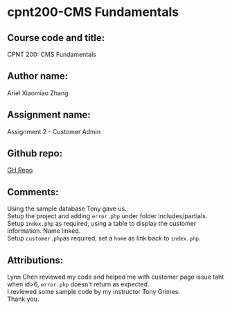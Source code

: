# cpnt200-CMS Fundamentals
## Course code and title:
CPNT 200: CMS Fundamentals
## Author name:
Ariel Xiaomiao Zhang
## Assignment name:
Assignment 2 - Customer Admin
## Github repo:
[GH Repo](https://github.com/arielxiaomiaoz/cpnt200-a2)
## Comments:
Using the sample database Tony gave us.<br>
Setup the project and adding `error.php` under folder includes/partials.<br>
Setup `index.php` as required, using a table to display the customer information. Name linked.<br>
Setup `customer.php`as required, set a `home` as link back to `index.php`.
## Attributions:
Lynn Chen reviewed my code and helped me with customer page issue taht when id>6, `error.php` doesn't return as expected.<br>
I reviewed some sample code by my instructor Tony Grimes.<br>
Thank you.


 

